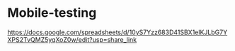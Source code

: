 # Mobile-testing

https://docs.google.com/spreadsheets/d/10yS7Yzz683D41SBX1elKJLbG7YXPS2TvQMZ5yqXoZ0w/edit?usp=share_link
